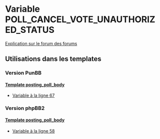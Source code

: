 # Variable POLL_CANCEL_VOTE_UNAUTHORIZED_STATUS
[Explication sur le forum des forums](http://forum.forumactif.com/t294113-listing-des-variables#POLL_CANCEL_VOTE_UNAUTHORIZED_STATUS)
## Utilisations dans les templates
### Version PunBB
#### [Template posting_poll_body](punbb/posting_poll_body.md)
* [Variable à la ligne 67](../punbb/posting_poll_body.tpl#L67)
### Version phpBB2
#### [Template posting_poll_body](subsilver/posting_poll_body.md)
* [Variable à la ligne 58](../subsilver/posting_poll_body.tpl#L58)